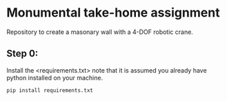 # Monumental take-home assignment
Repository to create a masonary wall with a 4-DOF robotic crane.

## Step 0:
Install the <requirements.txt> note that it is assumed you already have python installed on your machine.
```
pip install requirements.txt
```
